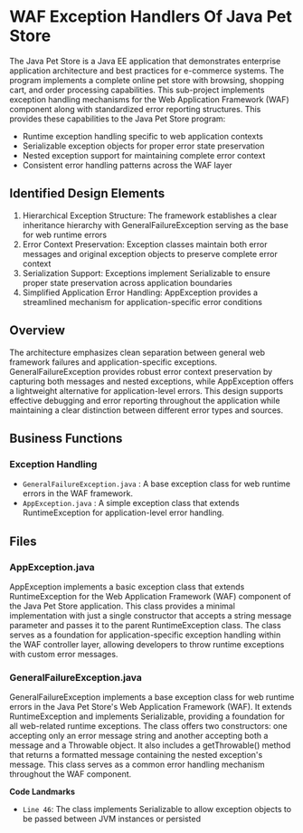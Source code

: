 # WAF Exception Handlers Of Java Pet Store

The Java Pet Store is a Java EE application that demonstrates enterprise application architecture and best practices for e-commerce systems. The program implements a complete online pet store with browsing, shopping cart, and order processing capabilities. This sub-project implements exception handling mechanisms for the Web Application Framework (WAF) component along with standardized error reporting structures. This provides these capabilities to the Java Pet Store program:

- Runtime exception handling specific to web application contexts
- Serializable exception objects for proper error state preservation
- Nested exception support for maintaining complete error context
- Consistent error handling patterns across the WAF layer

## Identified Design Elements

1. Hierarchical Exception Structure: The framework establishes a clear inheritance hierarchy with GeneralFailureException serving as the base for web runtime errors
2. Error Context Preservation: Exception classes maintain both error messages and original exception objects to preserve complete error context
3. Serialization Support: Exceptions implement Serializable to ensure proper state preservation across application boundaries
4. Simplified Application Error Handling: AppException provides a streamlined mechanism for application-specific error conditions

## Overview
The architecture emphasizes clean separation between general web framework failures and application-specific exceptions. GeneralFailureException provides robust error context preservation by capturing both messages and nested exceptions, while AppException offers a lightweight alternative for application-level errors. This design supports effective debugging and error reporting throughout the application while maintaining a clear distinction between different error types and sources.

## Business Functions

### Exception Handling
- `GeneralFailureException.java` : A base exception class for web runtime errors in the WAF framework.
- `AppException.java` : A simple exception class that extends RuntimeException for application-level error handling.

## Files
### AppException.java

AppException implements a basic exception class that extends RuntimeException for the Web Application Framework (WAF) component of the Java Pet Store application. This class provides a minimal implementation with just a single constructor that accepts a string message parameter and passes it to the parent RuntimeException class. The class serves as a foundation for application-specific exception handling within the WAF controller layer, allowing developers to throw runtime exceptions with custom error messages.
### GeneralFailureException.java

GeneralFailureException implements a base exception class for web runtime errors in the Java Pet Store's Web Application Framework (WAF). It extends RuntimeException and implements Serializable, providing a foundation for all web-related runtime exceptions. The class offers two constructors: one accepting only an error message string and another accepting both a message and a Throwable object. It also includes a getThrowable() method that returns a formatted message containing the nested exception's message. This class serves as a common error handling mechanism throughout the WAF component.

 **Code Landmarks**
- `Line 46`: The class implements Serializable to allow exception objects to be passed between JVM instances or persisted

[Generated by the Sage AI expert workbench: 2025-03-29 21:37:00  https://sage-tech.ai/workbench]: #